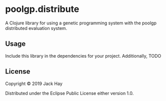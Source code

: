 # poolgp.distribute

A Clojure library for using a genetic programming system with the poolgp distributed evaluation system.

## Usage

Include this library in the dependencies for your project.
Additionally, TODO

## License

Copyright © 2019 Jack Hay

Distributed under the Eclipse Public License either version 1.0.
